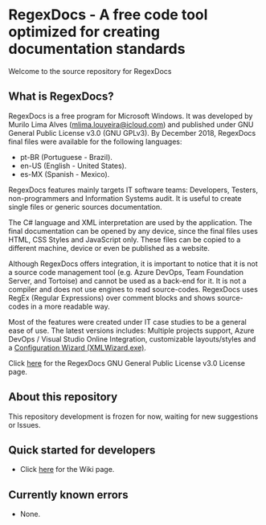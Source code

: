 RegexDocs - A free code tool optimized for creating documentation standards
=============================================================

Welcome to the source repository for RegexDocs

What is RegexDocs?
------------------

RegexDocs is a free program for Microsoft Windows. It was developed by Murilo Lima Alves (mlima.louveira@icloud.com) and published under GNU General Public License v3.0 (GNU GPLv3).
By December 2018, RegexDocs final files were available for the following languages:
* pt-BR (Portuguese - Brazil).
* en-US (English - United States).
* es-MX (Spanish - Mexico).

RegexDocs features mainly targets IT software teams: Developers, Testers, non-programmers and Information Systems audit. It is useful to create single files or generic sources documentation.

The C# language and XML interpretation are used by the application. The final documentation can be opened by any device, since the final files uses HTML, CSS Styles and JavaScript only. These files can be copied to a different machine, device or even be published as a website. 

Although RegexDocs offers integration, it is important to notice that it is not a source code management tool (e.g. Azure DevOps, Team Foundation Server, and Tortoise) and cannot be used as a back-end for it. It is not a compiler and does not use engines to read source-codes. RegexDocs uses RegEx (Regular Expressions) over comment blocks and shows source-codes in a more readable way.

Most of the features were created under IT case studies to be a general ease of use. The latest versions includes: Multiple projects support, Azure DevOps / Visual Studio Online Integration, customizable layouts/styles and a [Configuration Wizard (XMLWizard.exe)](https://github.com/mlimaalves/DevDocs_XMLWizard).

Click [here](https://github.com/mlimaalves/RegexDocs/blob/master/LICENSE) for the RegexDocs GNU General Public License v3.0 License page.

About this repository
---------------------
This repository development is frozen for now, waiting for new suggestions or Issues.

Quick started for developers
----------------------------
* Click [here](https://github.com/mlimaalves/RegexDocs/wiki/%5BEnglish%5D-Introduction) for the Wiki page.


Currently known errors
----------------------------
* None.
